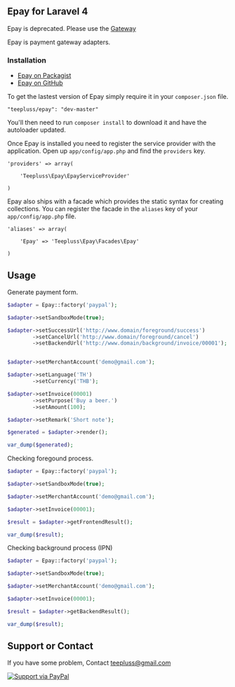 ## Epay for Laravel 4

Epay is deprecated. Please use the [Gateway](https://github.com/teepluss/laravel4-gateway)

Epay is payment gateway adapters.

### Installation

- [Epay on Packagist](https://packagist.org/packages/teepluss/epay)
- [Epay on GitHub](https://github.com/teepluss/laravel4-epay)

To get the lastest version of Epay simply require it in your `composer.json` file.

~~~
"teepluss/epay": "dev-master"
~~~

You'll then need to run `composer install` to download it and have the autoloader updated.

Once Epay is installed you need to register the service provider with the application. Open up `app/config/app.php` and find the `providers` key.

~~~
'providers' => array(

    'Teepluss\Epay\EpayServiceProvider'

)
~~~

Epay also ships with a facade which provides the static syntax for creating collections. You can register the facade in the `aliases` key of your `app/config/app.php` file.

~~~
'aliases' => array(

    'Epay' => 'Teepluss\Epay\Facades\Epay'

)
~~~

## Usage

Generate payment form.
~~~php
$adapter = Epay::factory('paypal');

$adapter->setSandboxMode(true);

$adapter->setSuccessUrl('http://www.domain/foreground/success')
        ->setCancelUrl('http://www.domain/foreground/cancel')
        ->setBackendUrl('http://www.domain/background/invoice/00001');


$adapter->setMerchantAccount('demo@gmail.com');

$adapter->setLanguage('TH')
        ->setCurrency('THB');

$adapter->setInvoice(00001)
        ->setPurpose('Buy a beer.')
        ->setAmount(100);

$adapter->setRemark('Short note');

$generated = $adapter->render();

var_dump($generated);
~~~

Checking foregound process.
~~~php
$adapter = Epay::factory('paypal');

$adapter->setSandboxMode(true);

$adapter->setMerchantAccount('demo@gmail.com');

$adapter->setInvoice(00001);

$result = $adapter->getFrontendResult();

var_dump($result);
~~~

Checking background process (IPN)
~~~php
$adapter = Epay::factory('paypal');

$adapter->setSandboxMode(true);

$adapter->setMerchantAccount('demo@gmail.com');

$adapter->setInvoice(00001);

$result = $adapter->getBackendResult();

var_dump($result);
~~~

## Support or Contact

If you have some problem, Contact teepluss@gmail.com


[![Support via PayPal](https://rawgithub.com/chris---/Donation-Badges/master/paypal.jpeg)](https://www.paypal.com/cgi-bin/webscr?cmd=_s-xclick&hosted_button_id=9GEC8J7FAG6JA)
